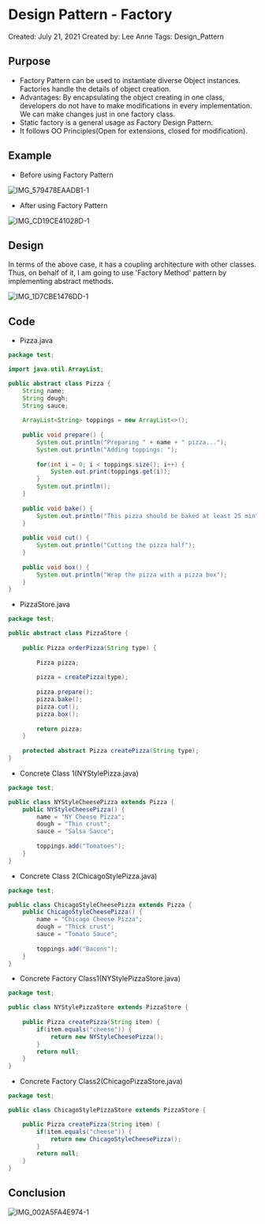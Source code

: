 # Design Pattern - Factory

Created: July 21, 2021
Created by: Lee Anne
Tags: Design_Pattern

## Purpose

- Factory Pattern can be used to instantiate diverse Object instances. Factories handle the details of object creation.
- Advantages: By encapsulating the object creating in one class, developers do not have to make modifications in every implementation. We can make changes just in one factory class.
- Static factory is a general usage as Factory Design Pattern.
- It follows OO Principles(Open for extensions, closed for modification).

## Example

- Before using Factory Pattern

![IMG_579478EAADB1-1](https://user-images.githubusercontent.com/15176192/126521043-d67a023e-a86a-40f8-8a1e-08350aadc9c8.jpeg)

- After using Factory Pattern

![IMG_CD19CE41028D-1](https://user-images.githubusercontent.com/15176192/126521144-bac460f8-7a07-4604-9fd3-4c4b31415afe.jpeg)

## Design

In terms of the above case, it has a coupling architecture with other classes. Thus, on behalf of it, I am going to use 'Factory Method' pattern by implementing abstract methods.

![IMG_1D7CBE1476DD-1](https://user-images.githubusercontent.com/15176192/126521251-dc6d8739-0ec2-4186-8276-4cc10d01a043.jpeg)

## Code

- Pizza.java

```java
package test;

import java.util.ArrayList;

public abstract class Pizza {
	String name;
	String dough;
	String sauce;
	
	ArrayList<String> toppings = new ArrayList<>();
	
	public void prepare() {
		System.out.println("Preparing " + name + " pizza...");
		System.out.println("Adding toppings: ");
		
		for(int i = 0; i < toppings.size(); i++) {
			System.out.print(toppings.get(i));
		}
		System.out.println();
	}
	
	public void bake() {
		System.out.println("This pizza should be baked at least 25 min");
	}
	
	public void cut() {
		System.out.println("Cutting the pizza half");
	}
	
	public void box() {
		System.out.println("Wrap the pizza with a pizza box");
	}	
}
```

- PizzaStore.java

```java
package test;

public abstract class PizzaStore {
	
	public Pizza orderPizza(String type) {
		
		Pizza pizza;
		
		pizza = createPizza(type);
		
		pizza.prepare();
		pizza.bake();
		pizza.cut();
		pizza.box();
		
		return pizza;
	}
	
	protected abstract Pizza createPizza(String type);
}
```

- Concrete Class 1(NYStylePizza.java)

```java
package test;

public class NYStyleCheesePizza extends Pizza {
	public NYStyleCheesePizza() {
		name = "NY Cheese Pizza";
		dough = "Thin crust";
		sauce = "Salsa Sauce";
		
		toppings.add("Tomatoes");
	}
}
```

- Concrete Class 2(ChicagoStylePizza.java)

```java
package test;

public class ChicagoStyleCheesePizza extends Pizza {
	public ChicagoStyleCheesePizza() {
		name = "Chicago Cheese Pizza";
		dough = "Thick crust";
		sauce = "Tomato Sauce";
		
		toppings.add("Bacons");
	}
}
```

- Concrete Factory Class1(NYStylePizzaStore.java)

```java
package test;

public class NYStylePizzaStore extends PizzaStore {
	
	public Pizza createPizza(String item) {
		if(item.equals("cheese")) {
			return new NYStyleCheesePizza();
		}
		return null;
	}
}
```

- Concrete Factory Class2(ChicagoPizzaStore.java)

```java
package test;

public class ChicagoStylePizzaStore extends PizzaStore {

	public Pizza createPizza(String item) {
		if(item.equals("cheese")) {
			return new ChicagoStyleCheesePizza();
		}
		return null;
	}
}
```

## Conclusion

![IMG_002A5FA4E974-1](https://user-images.githubusercontent.com/15176192/126521318-bb1d2d1c-c7d5-4f18-9e79-4a520b030d39.jpeg)
